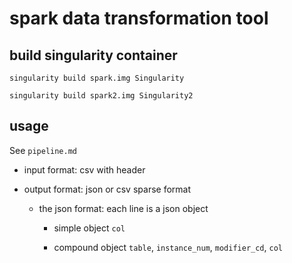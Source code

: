 # spark data transformation tool #

## build singularity container

```
singularity build spark.img Singularity
```

```
singularity build spark2.img Singularity2
```

## usage ##

See `pipeline.md`

 * input format: csv with header

 * output format: json or csv sparse format

   * the json format: each line is a json object 

     * simple object `col` 

     * compound object `table`, `instance_num`, `modifier_cd`, `col`


